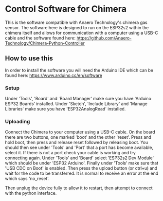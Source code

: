 # Control Software for Chimera
This is the software compatible with Anaero Technology's chimera gas sensor.
The software here is designed to run on the ESP32s2 within the chimera itself and allows for communication with a computer using a USB-C cable and the software found here: https://github.com/Anaero-Technology/Chimera-Python-Controller

## How to use this
In order to install the software you will need the Arduino IDE which can be found here: https://www.arduino.cc/en/software
### Setup
Under 'Tools', 'Board' and 'Board Manager' make sure you have 'Arduino ESP32 Boards' installed.
Under 'Sketch', 'Include Library' and 'Manage Libraries' make sure you have 'ESP32AnalogRead' installed.
### Uploading
Connect the Chimera to your computer using a USB-C cable.
On the board there are two buttons, one marked 'boot' and the other 'reset'. Press and hold boot, then press and release reset followed by releasing boot.
You should then see under 'Tools' and 'Port' that a port has become available, select it. If there is not a port check your cable is working and try connecting again.
Under 'Tools' and 'Board' select 'ESP32s2 Dev Module' which should be under 'ESP32 Arduino'.
Finally under 'Tools' make sure that 'USB CDC on Boot' is enabled.
Then press the upload button (or ctrl+u) and wait for the code to be transferred. It is normal to receive an error at the end which says 'no_reset'.

Then unplug the device fully to allow it to restart, then attempt to connect with the python interface.
